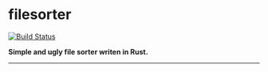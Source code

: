 # filesorter 

[![Build Status](https://travis-ci.com/ElXreno/filesorter.svg?branch=master)](https://travis-ci.com/ElXreno/filesorter)

**Simple and ugly file sorter writen in Rust.**

---
